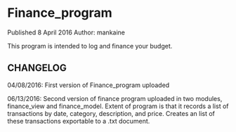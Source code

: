 # Finance_program
Published 8 April 2016
Author: mankaine

This program is intended to log and finance your budget.

## CHANGELOG
04/08/2016: First version of Finance_program uploaded

06/13/2016: Second version of finance program uploaded in two modules, finance_view and finance_model. Extent of program is that it records a list of transactions by date, category, description, and price. Creates an list of these transactions exportable to a .txt document.
